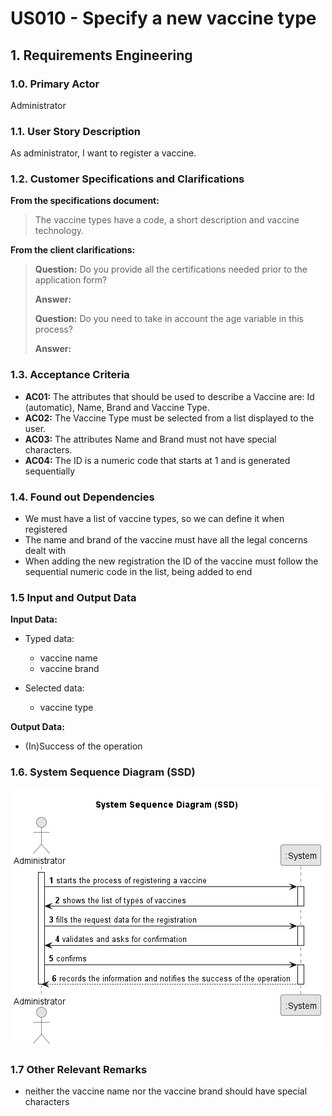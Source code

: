 # US010 - Specify a new vaccine type

## 1. Requirements Engineering

### 1.0. Primary Actor
Administrator

### 1.1. User Story Description
As administrator, I want to register a vaccine.

### 1.2. Customer Specifications and Clarifications
**From the specifications document:**

> The vaccine types have a code, a short description and vaccine technology.

**From the client clarifications:**

> **Question:** Do you provide all the certifications needed prior to the application form?
>
> **Answer:** 
> 
> **Question:** Do you need to take in account the age variable in this process?
> 
> **Answer:**

### 1.3. Acceptance Criteria
* **AC01:** The attributes that should be used to describe a Vaccine are: Id (automatic), Name, Brand and Vaccine Type.
* **AC02:** The Vaccine Type must be selected from a list displayed to the user.
* **AC03:** The attributes Name and Brand must not have special characters.
* **AC04:** The ID is a numeric code that starts at 1 and is generated sequentially

### 1.4. Found out Dependencies
* We must have a list of vaccine types, so we can define it when registered
* The name and brand of the vaccine must have all the legal concerns dealt with
* When adding the new registration the ID of the vaccine must follow the sequential numeric code in the list, being added to end

### 1.5 Input and Output Data
**Input Data:**

* Typed data:
    * vaccine name
    * vaccine brand

* Selected data:
    * vaccine type

**Output Data:**

* (In)Success of the operation

### 1.6. System Sequence Diagram (SSD)
![US011-SSD.png](puml%2Fpng%2FUS011-SSD.png)

### 1.7 Other Relevant Remarks
* neither the vaccine name nor the vaccine brand should have special characters


